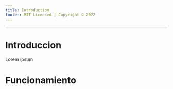```yaml
---
title: Introduction
footer: MIT Licensed | Copyright © 2022
---
```


* * *

# Introduccion

Lorem ipsum


# Funcionamiento


